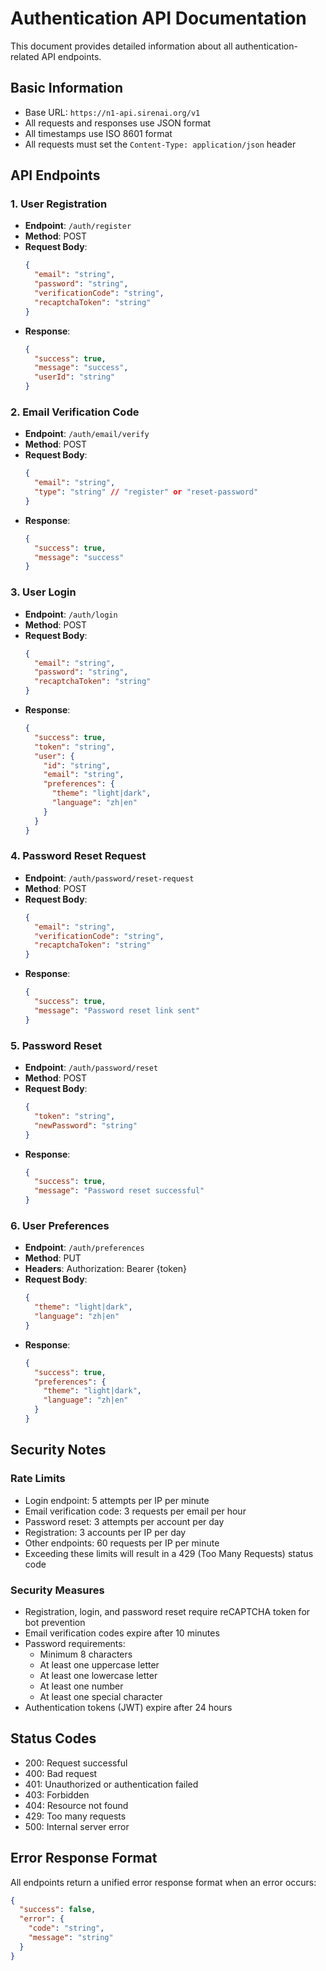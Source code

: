 # Authentication API Documentation

This document provides detailed information about all authentication-related API endpoints.

## Basic Information

- Base URL: `https://n1-api.sirenai.org/v1`
- All requests and responses use JSON format
- All timestamps use ISO 8601 format
- All requests must set the `Content-Type: application/json` header

## API Endpoints

### 1. User Registration
- **Endpoint**: `/auth/register`
- **Method**: POST
- **Request Body**:
  ```json
  {
    "email": "string",
    "password": "string",
    "verificationCode": "string",
    "recaptchaToken": "string"
  }
  ```
- **Response**:
  ```json
  {
    "success": true,
    "message": "success",
    "userId": "string"
  }
  ```

### 2. Email Verification Code
- **Endpoint**: `/auth/email/verify`
- **Method**: POST
- **Request Body**:
  ```json
  {
    "email": "string",
    "type": "string" // "register" or "reset-password"
  }
  ```
- **Response**:
  ```json
  {
    "success": true,
    "message": "success"
  }
  ```

### 3. User Login
- **Endpoint**: `/auth/login`
- **Method**: POST
- **Request Body**:
  ```json
  {
    "email": "string",
    "password": "string",
    "recaptchaToken": "string"
  }
  ```
- **Response**:
  ```json
  {
    "success": true,
    "token": "string",
    "user": {
      "id": "string",
      "email": "string",
      "preferences": {
        "theme": "light|dark",
        "language": "zh|en"
      }
    }
  }
  ```

### 4. Password Reset Request
- **Endpoint**: `/auth/password/reset-request`
- **Method**: POST
- **Request Body**:
  ```json
  {
    "email": "string",
    "verificationCode": "string",
    "recaptchaToken": "string"
  }
  ```
- **Response**:
  ```json
  {
    "success": true,
    "message": "Password reset link sent"
  }
  ```

### 5. Password Reset
- **Endpoint**: `/auth/password/reset`
- **Method**: POST
- **Request Body**:
  ```json
  {
    "token": "string",
    "newPassword": "string"
  }
  ```
- **Response**:
  ```json
  {
    "success": true,
    "message": "Password reset successful"
  }
  ```

### 6. User Preferences
- **Endpoint**: `/auth/preferences`
- **Method**: PUT
- **Headers**: Authorization: Bearer {token}
- **Request Body**:
  ```json
  {
    "theme": "light|dark",
    "language": "zh|en"
  }
  ```
- **Response**:
  ```json
  {
    "success": true,
    "preferences": {
      "theme": "light|dark",
      "language": "zh|en"
    }
  }
  ```

## Security Notes

### Rate Limits
- Login endpoint: 5 attempts per IP per minute
- Email verification code: 3 requests per email per hour
- Password reset: 3 attempts per account per day
- Registration: 3 accounts per IP per day
- Other endpoints: 60 requests per IP per minute
- Exceeding these limits will result in a 429 (Too Many Requests) status code

### Security Measures
- Registration, login, and password reset require reCAPTCHA token for bot prevention
- Email verification codes expire after 10 minutes
- Password requirements:
  - Minimum 8 characters
  - At least one uppercase letter
  - At least one lowercase letter
  - At least one number
  - At least one special character
- Authentication tokens (JWT) expire after 24 hours

## Status Codes
- 200: Request successful
- 400: Bad request
- 401: Unauthorized or authentication failed
- 403: Forbidden
- 404: Resource not found
- 429: Too many requests
- 500: Internal server error

## Error Response Format
All endpoints return a unified error response format when an error occurs:
```json
{
  "success": false,
  "error": {
    "code": "string",
    "message": "string"
  }
}
```
